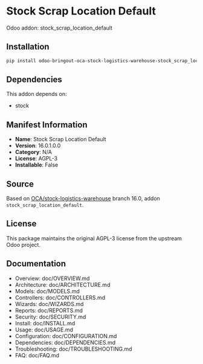 # Stock Scrap Location Default

Odoo addon: stock_scrap_location_default

## Installation

```bash
pip install odoo-bringout-oca-stock-logistics-warehouse-stock_scrap_location_default
```

## Dependencies

This addon depends on:
- stock

## Manifest Information

- **Name**: Stock Scrap Location Default
- **Version**: 16.0.1.0.0
- **Category**: N/A
- **License**: AGPL-3
- **Installable**: False

## Source

Based on [OCA/stock-logistics-warehouse](https://github.com/OCA/stock-logistics-warehouse) branch 16.0, addon `stock_scrap_location_default`.

## License

This package maintains the original AGPL-3 license from the upstream Odoo project.

## Documentation

- Overview: doc/OVERVIEW.md
- Architecture: doc/ARCHITECTURE.md
- Models: doc/MODELS.md
- Controllers: doc/CONTROLLERS.md
- Wizards: doc/WIZARDS.md
- Reports: doc/REPORTS.md
- Security: doc/SECURITY.md
- Install: doc/INSTALL.md
- Usage: doc/USAGE.md
- Configuration: doc/CONFIGURATION.md
- Dependencies: doc/DEPENDENCIES.md
- Troubleshooting: doc/TROUBLESHOOTING.md
- FAQ: doc/FAQ.md
